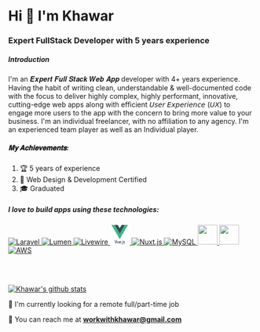 <h1>Hi 👋 I'm Khawar</h1>
<h3>Expert FullStack Developer with 5 years experience</h3>

##### Introduction
I'm an 𝑬𝒙𝒑𝒆𝒓𝒕 𝑭𝒖𝒍𝒍 𝑺𝒕𝒂𝒄𝒌 𝑾𝒆𝒃 𝑨𝒑𝒑 developer with 4+ years experience. Having the habit of writing clean, understandable & well-documented code with the focus to deliver highly complex, highly performant, innovative, cutting-edge web apps along with efficient 𝘜𝘴𝘦𝘳 𝘌𝘹𝘱𝘦𝘳𝘪𝘦𝘯𝘤𝘦 (𝘜𝘟) to engage more users to the app with the concern to bring more value to your business. I'm an individual freelancer, with no affiliation to any agency. I'm an experienced team player as well as an Individual player.
</br>

##### 𝐌𝐲 𝐀𝐜𝐡𝐢𝐞𝐯𝐞𝐦𝐞𝐧𝐭𝐬:
1. 🏆 5 years of experience
2. 🧾 Web Design & Development Certified
3. 🎓 Graduated

##### I love to build apps using these technologies:
<p>
<a href="https://laravel.com/" title="Laravel" target="_blank" rel="noreferrer"> 
  <img src="https://upload.wikimedia.org/wikipedia/commons/thumb/9/9a/Laravel.svg/1969px-Laravel.svg.png" alt="Laravel" width="40" height="40"/>
</a>

<a href="https://lumen.laravel.com" title="Lumen" target="_blank" rel="noreferrer"> 
  <img src="https://static.cdnlogo.com/logos/l/41/lumen.svg" alt="Lumen" width="50" height="50"/>
</a>

<a href="https://laravel-livewire.com" title="Livewire" target="_blank" rel="noreferrer"> 
  <img src="https://laravel-livewire.com/img/underwater_jelly.svg" alt="Livewire" width="40" height="40"/>
</a>
  
<a href="https://vuejs.org/" title="Vue.js" target="_blank" rel="noreferrer">
<img src="https://raw.githubusercontent.com/devicons/devicon/master/icons/vuejs/vuejs-original-wordmark.svg" alt="Vue.js" width="40" height="40"/>
</a>

<a href="https://nuxtjs.org/" title="Nuxt" target="_blank" rel="noreferrer">
<img src="https://cdn.jsdelivr.net/gh/devicons/devicon/icons/nuxtjs/nuxtjs-original.svg" alt="Nuxt.js" width="40" height="40"/>
</a>

<a href="https://www.mysql.com/" title="Mysql" target="_blank" rel="noreferrer">
<img src="https://cdn.jsdelivr.net/gh/devicons/devicon/icons/mysql/mysql-original.svg" alt="MySQL" width="40" height="40"/>
</a>

<a href="https://getbootstrap.com/" title="Bootstrap" target="_blank" rel="noreferrer"> 
 <img src="https://cdn.jsdelivr.net/gh/devicons/devicon/icons/bootstrap/bootstrap-original.svg" width="40" height="40" /> 
</a>

<a href="https://jquery.com/" title="JQuery" target="_blank" rel="noreferrer"> 
<img src="https://cdn.jsdelivr.net/gh/devicons/devicon/icons/jquery/jquery-original.svg" width="40" height="40"/>
</a>

<a href="https://aws.amazon.com/" title="AWS" target="_blank" rel="noreferrer"> 
<img src="https://logos-world.net/wp-content/uploads/2021/08/Amazon-Web-Services-AWS-Logo-700x394.png" alt="AWS" width="60" height="40"/>
</a>

</p>
</br></br>


[![Khawar's github stats](https://github-readme-stats.vercel.app/api?username=M-khawar&count_private=true&show_icons=true&hide=stars)](https://github.com/M-khawar)


<p>🔭 I'm currently looking for a remote full/part-time job</b></p>

<p>📧 You can reach me at <a href="mailto:workwithkhawar@gmail.com"><b>workwithkhawar@gmail.com</b></a></p>
